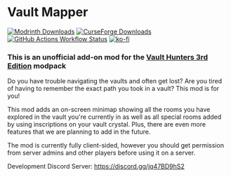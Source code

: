 # Vault Mapper
[![Modrinth Downloads](https://img.shields.io/modrinth/dt/vaultmapper?style=for-the-badge&logo=modrinth&color=1bd96a&link=https%3A%2F%2Fmodrinth.com%2Fmod%2Fvaultmapper%2F)](https://modrinth.com/mod/vaultmapper/)
[![CurseForge Downloads](https://img.shields.io/curseforge/dt/1099126?style=for-the-badge&logo=curseforge&color=f16436&link=https%3A%2F%2Fwww.curseforge.com%2Fminecraft%2Fmc-mods%2Fvaultmapper)](https://www.curseforge.com/minecraft/mc-mods/vaultmapper)
[![GitHub Actions Workflow Status](https://img.shields.io/github/actions/workflow/status/NodiumHosting/VaultMapper/build-release.yml?style=for-the-badge)](https://github.com/NodiumHosting/VaultMapper/releases)
[![ko-fi](https://ko-fi.com/img/githubbutton_sm.svg)](https://ko-fi.com/K3K519DLNN)

### This is an unofficial add-on mod for the [Vault Hunters 3rd Edition](https://www.curseforge.com/minecraft/modpacks/vault-hunters-1-18-2) modpack

Do you have trouble navigating the vaults and often get lost? Are you tired of having to remember the exact path you took in a vault? This mod is for you!

This mod adds an on-screen minimap showing all the rooms you have explored in the vault you're currently in as well as all special rooms added by using inscriptions on your vault crystal. Plus, there are even more features that we are planning to add in the future.

The mod is currently fully client-sided, however you should get permission from server admins and other players before using it on a server.

Development Discord Server: https://discord.gg/jq47BD9hS2
